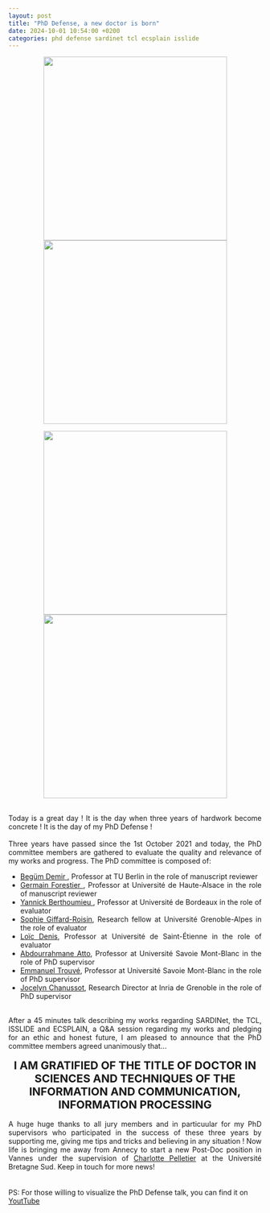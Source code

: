 ```yaml
---
layout: post
title: "PhD Defense, a new doctor is born"
date: 2024-10-01 10:54:00 +0200
categories: phd defense sardinet tcl ecsplain isslide
---
```


<p align="center"> <img width=365px src="/images/TheseTitre.jpg">  <img width=365px src="/images/TheseSARDINet.jpg"> </p>
<p align="center"> <img width=365px src="/images/TheseTCL.jpg">  <img width=365px src="/images/TheseExplainability.jpg"> </p>
<br/>
<div style="text-align: justify">
Today is a great day ! It is the day when three years of hardwork become concrete ! It is the day of my PhD Defense !
</div>
<br/>
<div style="text-align: justify">
Three years have passed since the 1st October 2021 and today, the PhD committee members are gathered to evaluate the quality and relevance of my works and progress. 
The PhD committee is composed of: 
<ul style="text-align: justify">
<li> <a href ="https://begumdemir.com/"> Begüm Demir </a>, Professor at TU Berlin in the role of manuscript reviewer </li>
<li> <a href ="https://germain-forestier.info/"> Germain Forestier </a>, Professor at Université de Haute-Alsace in the role of manuscript reviewer </li>
<li> <a href ="https://www.ims-bordeaux.fr/researchers-and-publications/berthoumieu-yannick/"> Yannick Berthoumieu </a>, Professor at Université de Bordeaux in the role of evaluator </li>
<li> <a href ="https://sophiegif.github.io/"> Sophie Giffard-Roisin</a>, Research fellow at Université Grenoble-Alpes in the role of evaluator </li>
<li> <a href ="https://perso.univ-st-etienne.fr/deniloic/"> Loïc Denis</a>, Professor at Université de Saint-Étienne in the role of evaluator </li>
<li> <a href ="https://www.univ-smb.fr/listic/presentation/membres/enseignants-chercheurs/abdourrahmane-atto/"> Abdourrahmane Atto</a>, Professor at Université Savoie Mont-Blanc in the role of PhD supervisor </li>
<li> <a href ="https://www.univ-smb.fr/listic/pages-fr/emmanuel-trouve-fr/"> Emmanuel Trouvé</a>, Professor at Université Savoie Mont-Blanc in the role of PhD supervisor </li>
<li> <a href ="https://jocelyn-chanussot.net/"> Jocelyn Chanussot</a>, Research Director at Inria de Grenoble in the role of PhD supervisor </li>
</ul>
</div>
<br/>
<div style="text-align: justify">
After a 45 minutes talk describing my works regarding SARDINet, the TCL, ISSLIDE and ECSPLAIN, a Q&A session regarding my works and pledging for an ethic and honest future, I am pleased to announce that the PhD committee members agreed unanimously that...
</div>
<br/>
<div style="text-align: center; font-size: 22px">
<b>I AM GRATIFIED OF THE TITLE OF DOCTOR IN SCIENCES AND TECHNIQUES OF THE INFORMATION AND COMMUNICATION, INFORMATION PROCESSING</b>
</div>
<br/>
<div style="text-align: justify">
A huge huge thanks to all jury members and in particuular for my PhD supervisors who participated in the success of these three years by supporting me, giving me tips and tricks and believing in any situation ! 
Now life is bringing me away from Annecy to start a new Post-Doc position in Vannes under the supervision of <a href ="https://www-facultellshs.univ-ubs.fr/fr/annuaire/p/e/l/personnel-charlotte-pelletier-fr.html"> Charlotte Pelletier</a> at the Université Bretagne Sud. 
Keep in touch for more news!
</div>
<br/>
<br/>
<div>
PS: For those willing to visualize the PhD Defense talk, you can find it on <a href ="https://www.youtube.com/watch?v=2S50l2Okjp4"> YoutTube </a>
</div>

